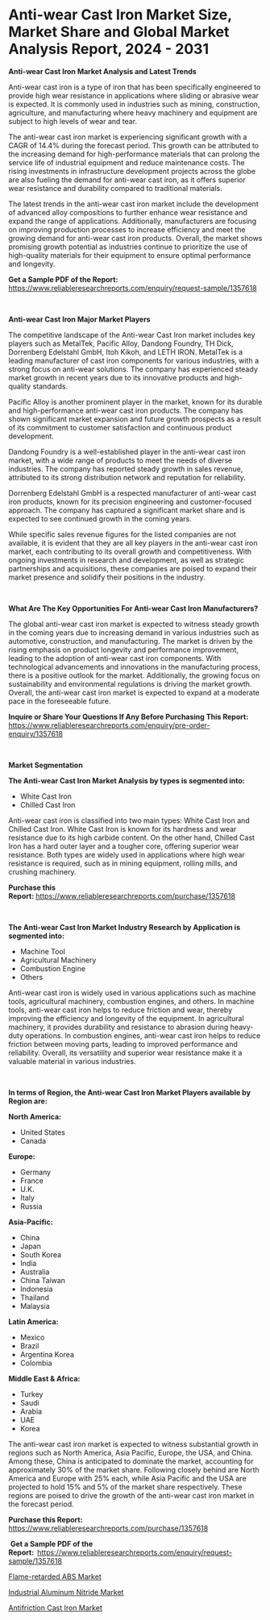 <p><h1>Anti-wear Cast Iron Market Size, Market Share and Global Market Analysis Report, 2024 - 2031</h1></p><p><strong>Anti-wear Cast Iron Market Analysis and Latest Trends</strong></p>
<p><p>Anti-wear cast iron is a type of iron that has been specifically engineered to provide high wear resistance in applications where sliding or abrasive wear is expected. It is commonly used in industries such as mining, construction, agriculture, and manufacturing where heavy machinery and equipment are subject to high levels of wear and tear.</p><p>The anti-wear cast iron market is experiencing significant growth with a CAGR of 14.4% during the forecast period. This growth can be attributed to the increasing demand for high-performance materials that can prolong the service life of industrial equipment and reduce maintenance costs. The rising investments in infrastructure development projects across the globe are also fueling the demand for anti-wear cast iron, as it offers superior wear resistance and durability compared to traditional materials.</p><p>The latest trends in the anti-wear cast iron market include the development of advanced alloy compositions to further enhance wear resistance and expand the range of applications. Additionally, manufacturers are focusing on improving production processes to increase efficiency and meet the growing demand for anti-wear cast iron products. Overall, the market shows promising growth potential as industries continue to prioritize the use of high-quality materials for their equipment to ensure optimal performance and longevity.</p></p>
<p><strong>Get a Sample PDF of the Report:&nbsp;</strong> <a href="https://www.reliableresearchreports.com/enquiry/request-sample/1357618">https://www.reliableresearchreports.com/enquiry/request-sample/1357618</a></p>
<p>&nbsp;</p>
<p><strong>Anti-wear Cast Iron Major Market Players</strong></p>
<p><p>The competitive landscape of the Anti-wear Cast Iron market includes key players such as MetalTek, Pacific Alloy, Dandong Foundry, TH Dick, Dorrenberg Edelstahl GmbH, Itoh Kikoh, and LETH IRON. MetalTek is a leading manufacturer of cast iron components for various industries, with a strong focus on anti-wear solutions. The company has experienced steady market growth in recent years due to its innovative products and high-quality standards.</p><p>Pacific Alloy is another prominent player in the market, known for its durable and high-performance anti-wear cast iron products. The company has shown significant market expansion and future growth prospects as a result of its commitment to customer satisfaction and continuous product development.</p><p>Dandong Foundry is a well-established player in the anti-wear cast iron market, with a wide range of products to meet the needs of diverse industries. The company has reported steady growth in sales revenue, attributed to its strong distribution network and reputation for reliability.</p><p>Dorrenberg Edelstahl GmbH is a respected manufacturer of anti-wear cast iron products, known for its precision engineering and customer-focused approach. The company has captured a significant market share and is expected to see continued growth in the coming years.</p><p>While specific sales revenue figures for the listed companies are not available, it is evident that they are all key players in the anti-wear cast iron market, each contributing to its overall growth and competitiveness. With ongoing investments in research and development, as well as strategic partnerships and acquisitions, these companies are poised to expand their market presence and solidify their positions in the industry.</p></p>
<p>&nbsp;</p>
<p><strong>What Are The Key Opportunities For Anti-wear Cast Iron Manufacturers?</strong></p>
<p><p>The global anti-wear cast iron market is expected to witness steady growth in the coming years due to increasing demand in various industries such as automotive, construction, and manufacturing. The market is driven by the rising emphasis on product longevity and performance improvement, leading to the adoption of anti-wear cast iron components. With technological advancements and innovations in the manufacturing process, there is a positive outlook for the market. Additionally, the growing focus on sustainability and environmental regulations is driving the market growth. Overall, the anti-wear cast iron market is expected to expand at a moderate pace in the foreseeable future.</p></p>
<p><strong>Inquire or Share Your Questions If Any Before Purchasing This Report:</strong> <a href="https://www.reliableresearchreports.com/enquiry/pre-order-enquiry/1357618">https://www.reliableresearchreports.com/enquiry/pre-order-enquiry/1357618</a></p>
<p>&nbsp;</p>
<p><strong>Market Segmentation</strong></p>
<p><strong>The Anti-wear Cast Iron Market Analysis by types is segmented into:</strong></p>
<p><ul><li>White Cast Iron</li><li>Chilled Cast Iron</li></ul></p>
<p><p>Anti-wear cast iron is classified into two main types: White Cast Iron and Chilled Cast Iron. White Cast Iron is known for its hardness and wear resistance due to its high carbide content. On the other hand, Chilled Cast Iron has a hard outer layer and a tougher core, offering superior wear resistance. Both types are widely used in applications where high wear resistance is required, such as in mining equipment, rolling mills, and crushing machinery.</p></p>
<p><strong>Purchase this Report:&nbsp;</strong><a href="https://www.reliableresearchreports.com/purchase/1357618">https://www.reliableresearchreports.com/purchase/1357618</a></p>
<p>&nbsp;</p>
<p><strong>The Anti-wear Cast Iron Market Industry Research by Application is segmented into:</strong></p>
<p><ul><li>Machine Tool</li><li>Agricultural Machinery</li><li>Combustion Engine</li><li>Others</li></ul></p>
<p><p>Anti-wear cast iron is widely used in various applications such as machine tools, agricultural machinery, combustion engines, and others. In machine tools, anti-wear cast iron helps to reduce friction and wear, thereby improving the efficiency and longevity of the equipment. In agricultural machinery, it provides durability and resistance to abrasion during heavy-duty operations. In combustion engines, anti-wear cast iron helps to reduce friction between moving parts, leading to improved performance and reliability. Overall, its versatility and superior wear resistance make it a valuable material in various industries.</p></p>
<p>&nbsp;</p>
<p><strong>In terms of Region, the Anti-wear Cast Iron Market Players available by Region are:</strong></p>
<p>
    <p> <strong> North America: </strong>
        <ul>
            <li>United States</li>
            <li>Canada</li>
        </ul>
        </p> 
    <p> <strong> Europe: </strong>
        <ul>
            <li>Germany</li>
            <li>France</li>
            <li>U.K.</li>
            <li>Italy</li>
            <li>Russia</li>
        </ul>
        </p> 
    <p> <strong> Asia-Pacific: </strong>
        <ul>
            <li>China</li>
            <li>Japan</li>
            <li>South Korea</li>
            <li>India</li>
            <li>Australia</li>
            <li>China Taiwan</li>
            <li>Indonesia</li>
            <li>Thailand</li>
            <li>Malaysia</li>
        </ul>
        </p> 
    <p> <strong> Latin America: </strong>
        <ul>
            <li>Mexico</li>
            <li>Brazil</li>
            <li>Argentina Korea</li>
            <li>Colombia</li>
        </ul>
        </p> 
    <p> <strong> Middle East & Africa: </strong>
        <ul>
            <li>Turkey</li>
            <li>Saudi</li>
            <li>Arabia</li>
            <li>UAE</li>
            <li>Korea</li>
        </ul>
    </p>
    </p>
<p><p>The anti-wear cast iron market is expected to witness substantial growth in regions such as North America, Asia Pacific, Europe, the USA, and China. Among these, China is anticipated to dominate the market, accounting for approximately 30% of the market share. Following closely behind are North America and Europe with 25% each, while Asia Pacific and the USA are projected to hold 15% and 5% of the market share respectively. These regions are poised to drive the growth of the anti-wear cast iron market in the forecast period.</p></p>
<p><strong>Purchase this Report: </strong><a href="https://www.reliableresearchreports.com/purchase/1357618">https://www.reliableresearchreports.com/purchase/1357618</a></p>
<p>&nbsp;<strong>Get a Sample PDF of the Report:&nbsp;&nbsp;</strong><a href="https://www.reliableresearchreports.com/enquiry/request-sample/1357618">https://www.reliableresearchreports.com/enquiry/request-sample/1357618</a></p>
<p><strong></strong></p>
<p><p><a href="https://github.com/joannagoyvaerts/Market-Research-Report-List-1/blob/main/flame-retarded-abs-market.md">Flame-retarded ABS Market</a></p><p><a href="https://github.com/lubmix/Market-Research-Report-List-1/blob/main/industrial-aluminum-nitride-market.md">Industrial Aluminum Nitride Market</a></p><p><a href="https://github.com/Hazelklievgspy6vdcsmu106w/Market-Research-Report-List-1/blob/main/antifriction-cast-iron-market.md">Antifriction Cast Iron Market</a></p></p>